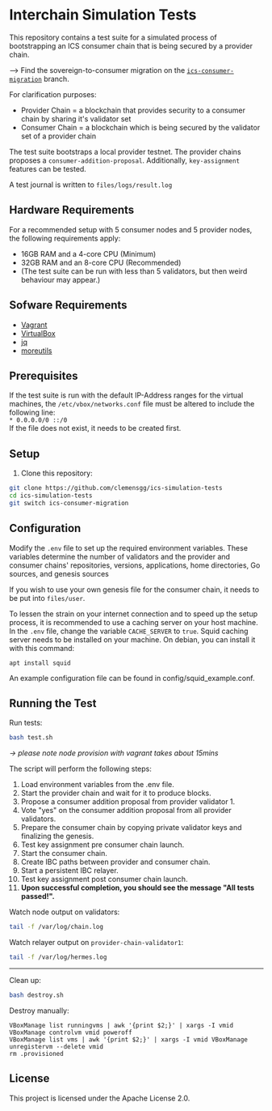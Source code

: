 # Interchain Simulation Tests

This repository contains a test suite for a simulated process of bootstrapping an ICS consumer chain that is being secured by a provider chain.

--> Find the sovereign-to-consumer migration on the [`ics-consumer-migration`](https://github.com/cryptocrew-validators/ics-simulation-tests/tree/ics-consumer-migration) branch.

For clarification purposes:
*   Provider Chain = a blockchain that provides security to a consumer chain by sharing it's validator set
*   Consumer Chain = a blockchain which is being secured by the validator set of a provider chain

The test suite bootstraps a local provider testnet.
The provider chains proposes a `consumer-addition-proposal`. Additionally, `key-assignment` features can be tested.

A test journal is written to `files/logs/result.log`

## Hardware Requirements
For a recommended setup with 5 consumer nodes and 5 provider nodes, the following requirements apply:
- 16GB RAM and a 4-core CPU (Minimum)
- 32GB RAM and an 8-core CPU (Recommended)
- (The test suite can be run with less than 5 validators, but then weird behaviour may appear.)

## Sofware Requirements
- [Vagrant](https://www.vagrantup.com/downloads.html)
- [VirtualBox](https://www.virtualbox.org/wiki/Downloads)
- [jq](https://stedolan.github.io/jq/download)
- [moreutils](https://joeyh.name/code/moreutils)

## Prerequisites
If the test suite is run with the default IP-Address ranges for the virtual machines,
the `/etc/vbox/networks.conf` file must be altered to include the following line:  
`* 0.0.0.0/0 ::/0`  
If the file does not exist, it needs to be created first.

## Setup

1. Clone this repository:

```bash
git clone https://github.com/clemensgg/ics-simulation-tests
cd ics-simulation-tests
git switch ics-consumer-migration
```

## Configuration

Modify the `.env` file to set up the required environment variables. These variables determine the number of validators and the provider and consumer chains' repositories, versions, applications, home directories, Go sources, and genesis sources

If you wish to use your own genesis file for the consumer chain, it needs to be put into `files/user`.

To lessen the strain on your internet connection and to speed up the setup process, it is recommended to use a caching server on your host machine.
In the `.env` file, change the variable `CACHE_SERVER` to `true`. Squid caching server needs to be installed on your machine.
On debian, you can install it with this command:

`apt install squid`

An example configuration file can be found in config/squid_example.conf.


## Running the Test

Run tests:
```bash
bash test.sh
```

_-> please note node provision with vagrant takes about 15mins_

The script will perform the following steps:

1. Load environment variables from the .env file.
2. Start the provider chain and wait for it to produce blocks.
3. Propose a consumer addition proposal from provider validator 1.
4. Vote "yes" on the consumer addition proposal from all provider validators.
5. Prepare the consumer chain by copying private validator keys and finalizing the genesis.
6. Test key assignment pre consumer chain launch.
7. Start the consumer chain.
8. Create IBC paths between provider and consumer chain.
9. Start a persistent IBC relayer.
10. Test key assignment post consumer chain launch.
11. **Upon successful completion, you should see the message "All tests passed!".**

Watch node output on validators: 
```sh
tail -f /var/log/chain.log
```
Watch relayer output on `provider-chain-validator1`: 
```sh
tail -f /var/log/hermes.log
```

---
Clean up:
```sh
bash destroy.sh
```
Destroy manually:
```
VBoxManage list runningvms | awk '{print $2;}' | xargs -I vmid VBoxManage controlvm vmid poweroff
VBoxManage list vms | awk '{print $2;}' | xargs -I vmid VBoxManage unregistervm --delete vmid
rm .provisioned
```

## License

This project is licensed under the Apache License 2.0.